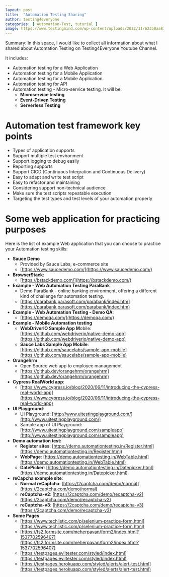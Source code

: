```yaml
---
layout: post
title:  "Automation Testing Sharing"
author: testing4everyone
categories: [ Automation-Test, tutorial ]
image: https://www.testingmind.com/wp-content/uploads/2022/11/623b0aa81f62670d19d49d2f_What-are-the-11-ways-your-company-can-do-software-testing-more-efficiently_-2-100-1.jpg
---
```


Summary: In this space, I would like to collect all information about what I shared about Automation Testing on Testing4Everyone Youtube Channel.

It includes:
- Automation testing for a Web Application
- Automation testing for a Mobile Application
- Automation testing for a Mobile Application.
- Automation testing for API
- Automation testing - Micro-service testing. It will be:
    - **Microservice testing**
    - **Event-Driven Testing**
    - **Serverless Testing**

# **Automation test framework key points**

- Types of application supports
- Support multiple test environment
- Support logging to debug easily
- Reporting supports
- Support CICD (Continuous Integration and Continuous Delivery)
- Easy to adapt and write test script
- Easy to refactor and maintaining
- Considering support non-technical audience
- Make sure the test scripts repeatable execution
- Targeting the test types and test levels of your automation properly

# **Some web application for practicing purposes**

Here is the list of example Web application that you can choose to practice your Automation testing skills:

- **Sauce Demo**
    - Provided by Sauce Labs, e-commerce site
    - [https://www.saucedemo.com/](https://www.saucedemo.com/)
- **BrowserStack**:
    - [https://bstackdemo.com/](https://bstackdemo.com/)
- **Example - Web Automation Testing ParaBank**
    - Demo ParaBank - online banking environment, offering a different kind of challenge for automation testing.
    - [https://parabank.parasoft.com/parabank/index.htm](https://parabank.parasoft.com/parabank/index.htm)
- **Example - Web Automation Testing - Demo QA**:
    - [https://demoqa.com/](https://demoqa.com/)
- **Example - Mobile Automation testing**
    - **WebDriverIO Sample App M**obile: [https://github.com/webdriverio/native-demo-app](https://github.com/webdriverio/native-demo-app)
    - **Sauce Labs Sample App Mobile**: [https://github.com/saucelabs/sample-app-mobile](https://github.com/saucelabs/sample-app-mobile)
- **Orangehrm**
    - Open Source web app to employee management
    - [https://github.dev/orangehrm/orangehrm](https://github.dev/orangehrm/orangehrm)
- **Cypress RealWorld app**:
    - [https://www.cypress.io/blog/2020/06/11/introducing-the-cypress-real-world-app](https://www.cypress.io/blog/2020/06/11/introducing-the-cypress-real-world-app)
- **UI Playground**:
    - UI Playground: [http://www.uitestingplayground.com/](http://www.uitestingplayground.com/)
    - Sample app of UI Playground: [http://www.uitestingplayground.com/sampleapp](http://www.uitestingplayground.com/sampleapp)
- **Demo automation test:**
    - **Register sites**: [https://demo.automationtesting.in/Register.html](https://demo.automationtesting.in/Register.html)
    - **WebPage**: [https://demo.automationtesting.in/WebTable.html](https://demo.automationtesting.in/WebTable.html)
    - **DatePicker**: [https://demo.automationtesting.in/Datepicker.html](https://demo.automationtesting.in/Datepicker.html)
- **reCapcha example site**:
    - **Normal reCaptcha**: [https://2captcha.com/demo/normal](https://2captcha.com/demo/normal)
    - **reCaptcha-v2**: [https://2captcha.com/demo/recaptcha-v2](https://2captcha.com/demo/recaptcha-v2)
    - **reCaptcha-v3**: [https://2captcha.com/demo/recaptcha-v3](https://2captcha.com/demo/recaptcha-v3)
- **Some Pages**
    - [https://www.techlistic.com/p/selenium-practice-form.html](https://www.techlistic.com/p/selenium-practice-form.html)
    - [https://fs2.formsite.com/meherpavan/form2/index.html?1537702596407](https://fs2.formsite.com/meherpavan/form2/index.html?1537702596407)
    - [https://testpages.eviltester.com/styled/index.html](https://testpages.eviltester.com/styled/index.html)
    - [https://testpages.herokuapp.com/styled/alerts/alert-test.html](https://testpages.herokuapp.com/styled/alerts/alert-test.html)